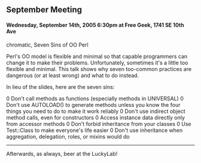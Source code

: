 ## September Meeting

#### Wednesday, September 14th, 2005 6:30pm at Free Geek, 1741 SE 10th Ave

chromatic, Seven Sins of OO Perl

Perl's OO model is flexible and minimal so that capable programmers can
change it to make their problems. Unfortunately, sometimes it's a little
too flexible and minimal. This talk shows why seven too-common practices
are dangerous (or at least wrong) and what to do instead.

In lieu of the slides, here are the seven sins:

0 Don't call methods as functions (especially methods in UNIVERSAL)
0 Don't use AUTOLOAD() to generate methods unless you know the four things you need to do to make it work reliably
0 Don't use indirect object method calls, even for constructors
0 Access instance data directly only from accessor methods
0 Don't forbid inheritance from your classes
0 Use Test::Class to make everyone's life easier
0 Don't use inheritance when aggregation, delegation, roles, or mixins would do

---

Afterwards, as always, beer at the LuckyLab!
